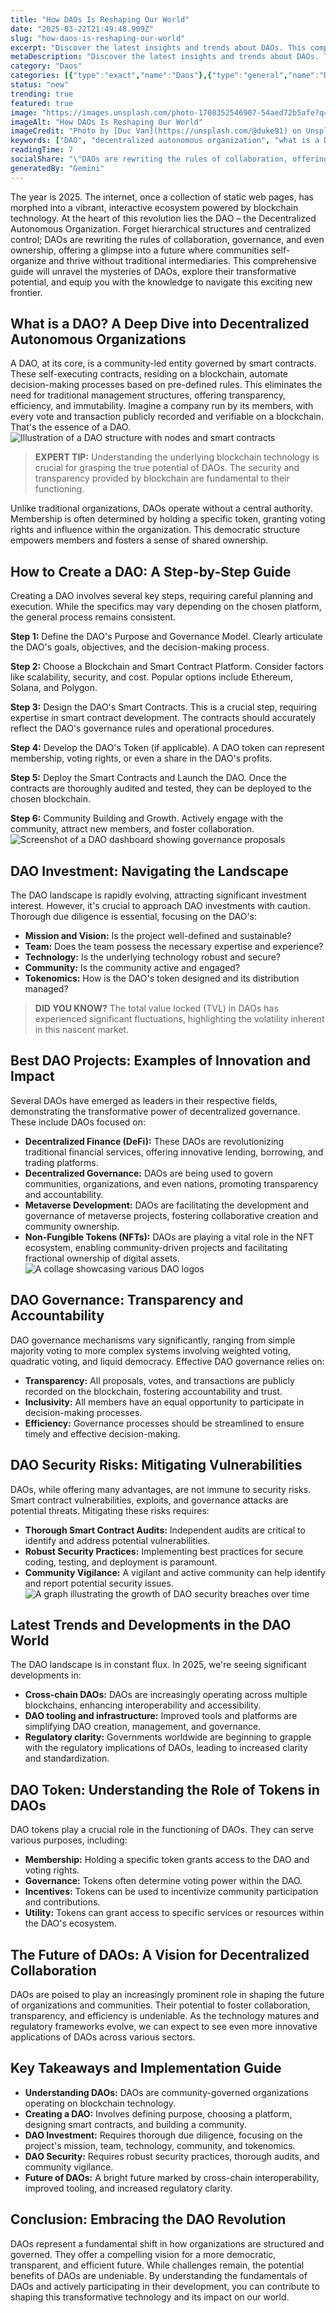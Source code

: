 ```yaml
---
title: "How DAOs Is Reshaping Our World"
date: "2025-03-22T21:49:48.909Z"
slug: "how-daos-is-reshaping-our-world"
excerpt: "Discover the latest insights and trends about DAOs. This comprehensive guide covers everything you need to know about DAOs in 2025."
metaDescription: "Discover the latest insights and trends about DAOs. This comprehensive guide covers everything you need to know about DAOs in 2025."
category: "Daos"
categories: [{"type":"exact","name":"Daos"},{"type":"general","name":"Decentralized Finance"},{"type":"medium","name":"Blockchain Technology"},{"type":"specific","name":"Smart Contracts"},{"type":"niche","name":"Governance Tokens"}]
status: "new"
trending: true
featured: true
image: "https://images.unsplash.com/photo-1708352546907-54aed72b5afe?q=85&w=1200&fit=max&fm=webp&auto=compress"
imageAlt: "How DAOs Is Reshaping Our World"
imageCredit: "Photo by [Duc Van](https://unsplash.com/@duke91) on Unsplash"
keywords: ["DAO", "decentralized autonomous organization", "what is a DAO", "how to create a DAO", "DAO investment", "best DAO projects", "DAO governance", "DAO token", "DAO security risks", "future of DAOs"]
readingTime: 7
socialShare: "\"DAOs are rewriting the rules of collaboration, offering a glimpse into a future where communities self-organize and thrive without traditional intermediaries.  Are you ready to embrace the decentralized revolution?\""
generatedBy: "Gemini"
---
```




The year is 2025.  The internet, once a collection of static web pages, has morphed into a vibrant, interactive ecosystem powered by blockchain technology.  At the heart of this revolution lies the DAO – the Decentralized Autonomous Organization.  Forget hierarchical structures and centralized control; DAOs are rewriting the rules of collaboration, governance, and even ownership, offering a glimpse into a future where communities self-organize and thrive without traditional intermediaries. This comprehensive guide will unravel the mysteries of DAOs, explore their transformative potential, and equip you with the knowledge to navigate this exciting new frontier.

## What is a DAO? A Deep Dive into Decentralized Autonomous Organizations

A DAO, at its core, is a community-led entity governed by smart contracts.  These self-executing contracts, residing on a blockchain, automate decision-making processes based on pre-defined rules. This eliminates the need for traditional management structures, offering transparency, efficiency, and immutability.  Imagine a company run by its members, with every vote and transaction publicly recorded and verifiable on a blockchain.  That's the essence of a DAO. ![Illustration of a DAO structure with nodes and smart contracts](https://images.unsplash.com/photo-1716982409711-54431538247c?q=85&w=1200&fit=max&fm=webp&auto=compress)

> **EXPERT TIP:** Understanding the underlying blockchain technology is crucial for grasping the true potential of DAOs.  The security and transparency provided by blockchain are fundamental to their functioning.

Unlike traditional organizations, DAOs operate without a central authority.  Membership is often determined by holding a specific token, granting voting rights and influence within the organization.  This democratic structure empowers members and fosters a sense of shared ownership.

## How to Create a DAO: A Step-by-Step Guide

Creating a DAO involves several key steps, requiring careful planning and execution.  While the specifics may vary depending on the chosen platform, the general process remains consistent.

**Step 1:** Define the DAO's Purpose and Governance Model.  Clearly articulate the DAO's goals, objectives, and the decision-making process.

**Step 2:** Choose a Blockchain and Smart Contract Platform.  Consider factors like scalability, security, and cost.  Popular options include Ethereum, Solana, and Polygon.

**Step 3:** Design the DAO's Smart Contracts. This is a crucial step, requiring expertise in smart contract development.  The contracts should accurately reflect the DAO's governance rules and operational procedures.

**Step 4:** Develop the DAO's Token (if applicable).  A DAO token can represent membership, voting rights, or even a share in the DAO's profits.

**Step 5:** Deploy the Smart Contracts and Launch the DAO.  Once the contracts are thoroughly audited and tested, they can be deployed to the chosen blockchain.

**Step 6:** Community Building and Growth.  Actively engage with the community, attract new members, and foster collaboration. ![Screenshot of a DAO dashboard showing governance proposals](https://images.unsplash.com/photo-1699156333981-84acf46e2c32?q=85&w=1200&fit=max&fm=webp&auto=compress)

## DAO Investment: Navigating the Landscape

The DAO landscape is rapidly evolving, attracting significant investment interest.  However, it's crucial to approach DAO investments with caution.  Thorough due diligence is essential, focusing on the DAO's:

* **Mission and Vision:** Is the project well-defined and sustainable?
* **Team:**  Does the team possess the necessary expertise and experience?
* **Technology:** Is the underlying technology robust and secure?
* **Community:** Is the community active and engaged?
* **Tokenomics:** How is the DAO's token designed and its distribution managed?

> **DID YOU KNOW?**  The total value locked (TVL) in DAOs has experienced significant fluctuations, highlighting the volatility inherent in this nascent market.

## Best DAO Projects: Examples of Innovation and Impact

Several DAOs have emerged as leaders in their respective fields, demonstrating the transformative power of decentralized governance.  These include DAOs focused on:

* **Decentralized Finance (DeFi):**  These DAOs are revolutionizing traditional financial services, offering innovative lending, borrowing, and trading platforms.
* **Decentralized Governance:**  DAOs are being used to govern communities, organizations, and even nations, promoting transparency and accountability.
* **Metaverse Development:**  DAOs are facilitating the development and governance of metaverse projects, fostering collaborative creation and community ownership.
* **Non-Fungible Tokens (NFTs):**  DAOs are playing a vital role in the NFT ecosystem, enabling community-driven projects and facilitating fractional ownership of digital assets.  ![A collage showcasing various DAO logos](https://images.unsplash.com/photo-1708352546907-54aed72b5afe?q=85&w=1200&fit=max&fm=webp&auto=compress)

## DAO Governance: Transparency and Accountability

DAO governance mechanisms vary significantly, ranging from simple majority voting to more complex systems involving weighted voting, quadratic voting, and liquid democracy.  Effective DAO governance relies on:

* **Transparency:** All proposals, votes, and transactions are publicly recorded on the blockchain, fostering accountability and trust.
* **Inclusivity:**  All members have an equal opportunity to participate in decision-making processes.
* **Efficiency:**  Governance processes should be streamlined to ensure timely and effective decision-making.

## DAO Security Risks: Mitigating Vulnerabilities

DAOs, while offering many advantages, are not immune to security risks.  Smart contract vulnerabilities, exploits, and governance attacks are potential threats.  Mitigating these risks requires:

* **Thorough Smart Contract Audits:**  Independent audits are critical to identify and address potential vulnerabilities.
* **Robust Security Practices:**  Implementing best practices for secure coding, testing, and deployment is paramount.
* **Community Vigilance:**  A vigilant and active community can help identify and report potential security issues. ![A graph illustrating the growth of DAO security breaches over time](https://images.unsplash.com/photo-1544023222-dbab6f68f72a?q=85&w=1200&fit=max&fm=webp&auto=compress)

## Latest Trends and Developments in the DAO World

The DAO landscape is in constant flux.  In 2025, we're seeing significant developments in:

* **Cross-chain DAOs:**  DAOs are increasingly operating across multiple blockchains, enhancing interoperability and accessibility.
* **DAO tooling and infrastructure:**  Improved tools and platforms are simplifying DAO creation, management, and governance.
* **Regulatory clarity:**  Governments worldwide are beginning to grapple with the regulatory implications of DAOs, leading to increased clarity and standardization.

##  DAO Token: Understanding the Role of Tokens in DAOs

DAO tokens play a crucial role in the functioning of DAOs. They can serve various purposes, including:

* **Membership:**  Holding a specific token grants access to the DAO and voting rights.
* **Governance:**  Tokens often determine voting power within the DAO.
* **Incentives:**  Tokens can be used to incentivize community participation and contributions.
* **Utility:**  Tokens can grant access to specific services or resources within the DAO's ecosystem.

##  The Future of DAOs: A Vision for Decentralized Collaboration

DAOs are poised to play an increasingly prominent role in shaping the future of organizations and communities.  Their potential to foster collaboration, transparency, and efficiency is undeniable.  As the technology matures and regulatory frameworks evolve, we can expect to see even more innovative applications of DAOs across various sectors.

## Key Takeaways and Implementation Guide

* **Understanding DAOs:** DAOs are community-governed organizations operating on blockchain technology.
* **Creating a DAO:** Involves defining purpose, choosing a platform, designing smart contracts, and building a community.
* **DAO Investment:** Requires thorough due diligence, focusing on the project's mission, team, technology, community, and tokenomics.
* **DAO Security:**  Requires robust security practices, thorough audits, and community vigilance.
* **Future of DAOs:**  A bright future marked by cross-chain interoperability, improved tooling, and increased regulatory clarity.

## Conclusion: Embracing the DAO Revolution

DAOs represent a fundamental shift in how organizations are structured and governed.  They offer a compelling vision for a more democratic, transparent, and efficient future. While challenges remain, the potential benefits of DAOs are undeniable.  By understanding the fundamentals of DAOs and actively participating in their development, you can contribute to shaping this transformative technology and its impact on our world.

